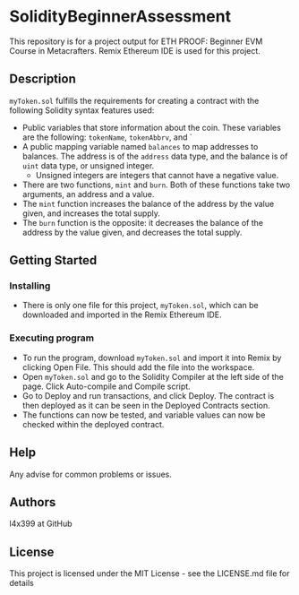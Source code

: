 # SolidityBeginnerAssessment

This repository is for a project output for ETH PROOF: Beginner EVM Course in Metacrafters. Remix Ethereum IDE is used for this project.

## Description

`myToken.sol` fulfills the requirements for creating a contract with the following Solidity syntax features used:
- Public variables that store information about the coin. These variables are the following: `tokenName`, `tokenAbbrv`, and `
- A public mapping variable named `balances` to map addresses to balances. The address is of the `address` data type, and the balance is of `uint` data type, or unsigned integer.
    - Unsigned integers are integers that cannot have a negative value.
- There are two functions, `mint` and `burn`. Both of these functions take two arguments, an address and a value.
- The `mint` function increases the balance of the address by the value given, and increases the total supply.
- The `burn` function is the opposite: it decreases the balance of the address by the value given, and decreases the total supply.

## Getting Started

### Installing

* There is only one file for this project, `myToken.sol`, which can be downloaded and imported in the Remix Ethereum IDE.

### Executing program

* To run the program, download `myToken.sol` and import it into Remix by clicking Open File. This should add the file into the workspace.
* Open `myToken.sol` and go to the Solidity Compiler at the left side of the page. Click Auto-compile and Compile script.
* Go to Deploy and run transactions, and click Deploy. The contract is then deployed as it can be seen in the Deployed Contracts section.
* The functions can now be tested, and variable values can now be checked within the deployed contract.

## Help

Any advise for common problems or issues.

## Authors

l4x399 at GitHub


## License

This project is licensed under the MIT License - see the LICENSE.md file for details

